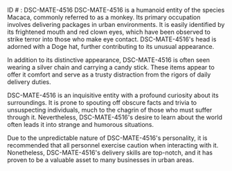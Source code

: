 ID # : DSC-MATE-4516
DSC-MATE-4516 is a humanoid entity of the species Macaca, commonly referred to as a monkey. Its primary occupation involves delivering packages in urban environments. It is easily identified by its frightened mouth and red clown eyes, which have been observed to strike terror into those who make eye contact. DSC-MATE-4516's head is adorned with a Doge hat, further contributing to its unusual appearance. 

In addition to its distinctive appearance, DSC-MATE-4516 is often seen wearing a silver chain and carrying a candy stick. These items appear to offer it comfort and serve as a trusty distraction from the rigors of daily delivery duties.

DSC-MATE-4516 is an inquisitive entity with a profound curiosity about its surroundings. It is prone to spouting off obscure facts and trivia to unsuspecting individuals, much to the chagrin of those who must suffer through it. Nevertheless, DSC-MATE-4516's desire to learn about the world often leads it into strange and humorous situations.

Due to the unpredictable nature of DSC-MATE-4516's personality, it is recommended that all personnel exercise caution when interacting with it. Nonetheless, DSC-MATE-4516's delivery skills are top-notch, and it has proven to be a valuable asset to many businesses in urban areas.